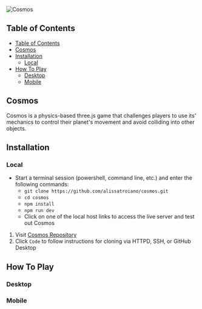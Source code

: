 ![Cosmos]('static\images\cosmos-1.png')

## Table of Contents
- [Table of Contents](#table-of-contents)
- [Cosmos](#cosmos)
- [Installation](#installation)
  - [Local](#local)
- [How To Play](#how-to-play)
  - [Desktop](#desktop)
  - [Mobile](#mobile)

## Cosmos

Cosmos is a physics-based three.js game that challenges players to use its' mechanics to control their planet's movement and avoid colliding into other objects.

## Installation

### Local
- Start a terminal session (powershell, command line, etc.) and enter the following commands: 
  - `git clone https://github.com/alissatroiano/cosmos.git`
  - `cd cosmos`
  - `npm install`
  - `npm run dev`
  - Click on one of the local host links to access the live server and test out Cosmos

1. Visit [Cosmos Repository](https://github.com/alissatroiano/cosmos) 
2. Click `Code` to follow instructions for cloning via HTTPD, SSH, or GitHub Desktop


## How To Play

### Desktop

### Mobile 

  
 
